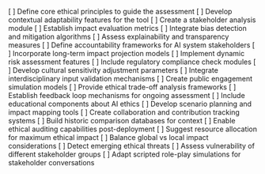 [ ] Define core ethical principles to guide the assessment
[ ] Develop contextual adaptability features for the tool
[ ] Create a stakeholder analysis module
[ ] Establish impact evaluation metrics
[ ] Integrate bias detection and mitigation algorithms
[ ] Assess explainability and transparency measures
[ ] Define accountability frameworks for AI system stakeholders
[ ] Incorporate long-term impact projection models
[ ] Implement dynamic risk assessment features
[ ] Include regulatory compliance check modules
[ ] Develop cultural sensitivity adjustment parameters
[ ] Integrate interdisciplinary input validation mechanisms
[ ] Create public engagement simulation models
[ ] Provide ethical trade-off analysis frameworks
[ ] Establish feedback loop mechanisms for ongoing assessment
[ ] Include educational components about AI ethics
[ ] Develop scenario planning and impact mapping tools
[ ] Create collaboration and contribution tracking systems
[ ] Build historic comparison databases for context
[ ] Enable ethical auditing capabilities post-deployment
[ ] Suggest resource allocation for maximum ethical impact
[ ] Balance global vs local impact considerations
[ ] Detect emerging ethical threats
[ ] Assess vulnerability of different stakeholder groups
[ ] Adapt scripted role-play simulations for stakeholder conversations